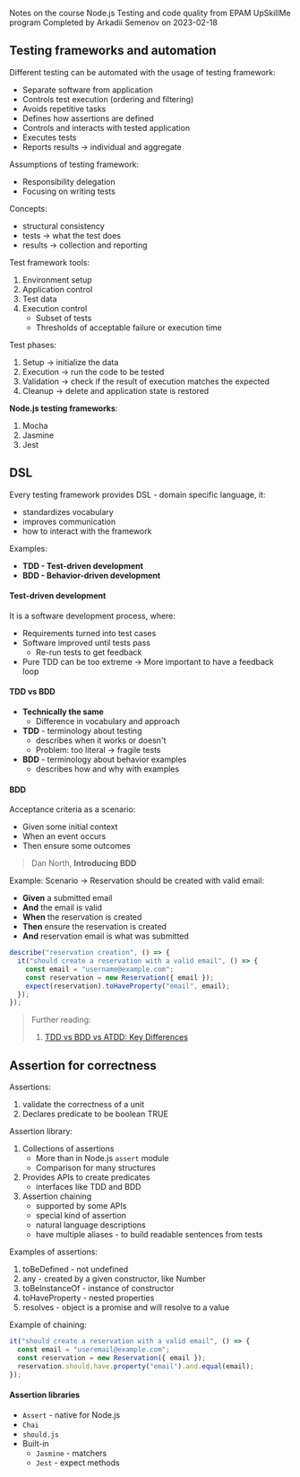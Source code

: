 Notes on the course Node.js Testing and code quality from EPAM UpSkillMe program
Completed by Arkadii Semenov on 2023-02-18

## Testing frameworks and automation

Different testing can be automated with the usage of testing framework:

- Separate software from application
- Controls test execution (ordering and filtering)
- Avoids repetitive tasks
- Defines how assertions are defined
- Controls and interacts with tested application
- Executes tests
- Reports results -> individual and aggregate

Assumptions of testing framework:

- Responsibility delegation
- Focusing on writing tests

Concepts:

- structural consistency
- tests -> what the test does
- results -> collection and reporting

Test framework tools:

1. Environment setup
2. Application control
3. Test data
4. Execution control
   - Subset of tests
   - Thresholds of acceptable failure or execution time

Test phases:

1. Setup -> initialize the data
2. Execution -> run the code to be tested
3. Validation -> check if the result of execution matches the expected
4. Cleanup -> delete and application state is restored

**Node.js testing frameworks**:

1. Mocha
2. Jasmine
3. Jest

## DSL

Every testing framework provides DSL - domain specific language, it:

- standardizes vocabulary
- improves communication
- how to interact with the framework

Examples:

- **TDD - Test-driven development**
- **BDD - Behavior-driven development**

#### Test-driven development

It is a software development process, where:

- Requirements turned into test cases
- Software improved until tests pass
  - Re-run tests to get feedback
- Pure TDD can be too extreme -> More important to have a feedback loop

#### TDD vs BDD

- **Technically the same**
  - Difference in vocabulary and approach
- **TDD** - terminology about testing
  - describes when it works or doesn't
  - Problem: too literal -> fragile tests
- **BDD** - terminology about behavior examples
  - describes how and why with examples

#### BDD

Acceptance criteria as a scenario:

- Given some initial context
- When an event occurs
- Then ensure some outcomes

> Dan North, **Introducing BDD**

Example:
Scenario -> Reservation should be created with valid email:

- **Given** a submitted email
- **And** the email is valid
- **When** the reservation is created
- **Then** ensure the reservation is created
- **And** reservation email is what was submitted

```js
describe("reservation creation", () => {
  it("should create a reservation with a valid email", () => {
    const email = "username@example.com";
    const reservation = new Reservation({ email });
    expect(reservation).toHaveProperty("email", email);
  });
});
```

> Further reading:
>
> 1. [TDD vs BDD vs ATDD: Key Differences](https://www.browserstack.com/guide/tdd-vs-bdd-vs-atdd)

## Assertion for correctness

Assertions:

1. validate the correctness of a unit
2. Declares predicate to be boolean TRUE

Assertion library:

1. Collections of assertions
   - More than in Node.js `assert` module
   - Comparison for many structures
2. Provides APIs to create predicates
   - interfaces like TDD and BDD
3. Assertion chaining
   - supported by some APIs
   - special kind of assertion
   - natural language descriptions
   - have multiple aliases - to build readable sentences from tests

Examples of assertions:

1. toBeDefined - not undefined
2. any - created by a given constructor, like Number
3. toBeInstanceOf - instance of constructor
4. toHaveProperty - nested properties
5. resolves - object is a promise and will resolve to a value

Example of chaining:

```js
it("should create a reservation with a valid email", () => {
  const email = "useremail@example.com";
  const reservation = new Reservation({ email });
  reservation.should.have.property("email").and.equal(email);
});
```

#### Assertion libraries

- `Assert` - native for Node.js
- `Chai`
- `should.js`
- Built-in
  - `Jasmine` - matchers
  - `Jest` - expect methods
